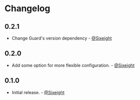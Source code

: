 # Changelog

## 0.2.1

* Change Guard's version dependency - [@Sixeight]

## 0.2.0

* Add some option for more flexible configuration. - [@Sixeight]

## 0.1.0

* Initial release. - [@Sixeight]

[@Sixeight]: https://github.com/Sixeight

